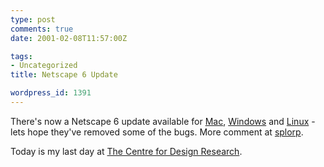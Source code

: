 ```yaml
---
type: post
comments: true
date: 2001-02-08T11:57:00Z

tags:
- Uncategorized
title: Netscape 6 Update

wordpress_id: 1391
---
```


There's now a Netscape 6 update available for [Mac](ftp://ftp.netscape.com/pub/netscape6/english/6.01/mac/macos8.5/), [Windows](ftp://ftp.netscape.com/pub/netscape6/english/6.01/windows/win32/) and [Linux](ftp://ftp.netscape.com/pub/netscape6/english/6.01/unix/linux22/) - lets hope they've removed some of the bugs. More comment at [splorp](http://www.splorp.com/blog/).  

   

Today is my last day at [The Centre for Design Research](http://www.cfid.co.uk).
